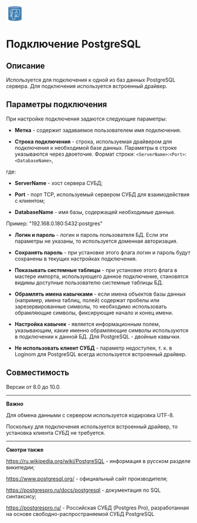 ![](/media/app/icons/vendors/postgresunidacdbconnection.svg)
# Подключение PostgreSQL

## Описание

Используется для подключения к одной из баз данных PostgreSQL сервера. Для подключения используется встроенный драйвер.

## Параметры подключения

При настройке подключения задаются следующие параметры:


*  **Метка** - содержит задаваемое пользователем имя подключения.

*  **Строка подключения** - строка, используемая драйвером для подключения к необходимой базе данных. Параметры в строке указываются через двоеточие.
Формат строки: `<ServerName>`:`<Port>`:`<DatabaseName>`, 

где:

*  **ServerName** - хост сервера СУБД;

*  **Port** - порт TCP, используемый сервером СУБД для взаимодействия с клиентом;

*  **DatabaseName** - имя базы, содержащей необходимые данные.

Пример: "192.168.0.180:5432:postgres"


*  **Логин и пароль** - логин и пароль пользователя БД. Если эти параметры не указаны, то используется доменная авторизация.

*  **Сохранять пароль** - при установке этого флага логин и пароль будут сохранены в текущих настройках подключения.

*  **Показывать системные таблицы** - при установке этого флага в мастере импорта, использующего данное подключение, становятся видимы доступные пользователю системные таблицы БД.

*  **Обрамлять имена кавычками** - если имена объектов базы данных (например, имена таблиц, полей) содержат пробелы или зарезервированные символы, то необходимо использовать обрамляющие символы, фиксирующие начало и конец имени.

*  **Настройка кавычек** - является информационным полем, указывающим, какие именно обрамляющие символы используются в подключении к данной БД. Для PostgreSQL - двойные кавычки.

*  **Не использовать клиент СУБД** - параметр недоступен, т. к. в Loginom для PostgreSQL всегда используется встроенный драйвер.

## Совместимость

Версии от 8.0 до 10.0.

----

**Важно**

Для обмена данными с сервером используется кодировка UTF-8.

Поскольку для подключения используется встроенный драйвер, то установка клиента СУБД не требуется.

----

**Смотри также**

https://ru.wikipedia.org/wiki/PostgreSQL - информация в русском разделе википедии;

https://www.postgresql.org/ - официальный сайт производителя;

https://postgrespro.ru/docs/postgresql - документация по SQL синтаксису;

https://postgrespro.ru/ - Российская СУБД (Postgres Pro), разработанная на основе свободно-распространяемой СУБД PostgreSQL


